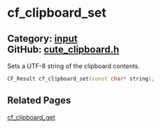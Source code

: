 [](../header.md ':include')

# cf_clipboard_set

Category: [input](https://github.com/RandyGaul/cute_framework/blob/master/docs/api_reference?id=input)  
GitHub: [cute_clipboard.h](https://github.com/RandyGaul/cute_framework/blob/master/include/cute_clipboard.h)  
---

Sets a UTF-8 string of the clipboard contents.

```cpp
CF_Result cf_clipboard_set(const char* string);
```

## Related Pages

[cf_clipboard_get](https://github.com/RandyGaul/cute_framework/blob/master/docs/input/cf_clipboard_get.md)  
